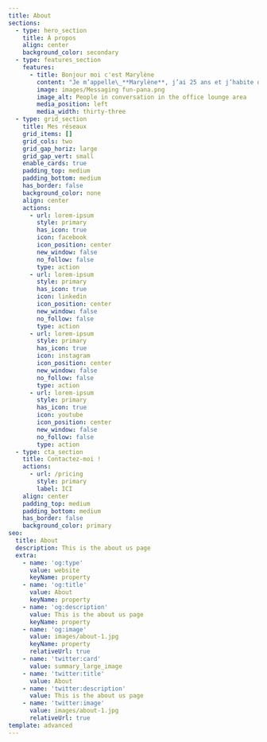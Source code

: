 ```yaml
---
title: About
sections:
  - type: hero_section
    title: À propos
    align: center
    background_color: secondary
  - type: features_section
    features:
      - title: Bonjour moi c'est Marylène
        content: "Je m’appelle\_**Marylène**, j’ai 25 ans et j’habite depuis toujours en Normandie. Je suis une personne simple, curieuse, chaleureuse et organisée.\_Mon quotidien est rythmée par de la lecture, de l'écriture, des balades à la mer et un peu de sport.\n\nJe suis\_**rédactrice web SEO** depuis quelque temps et en **freelance**\_depuis peu. Diplômée d’un\_**BTS Manager**\_et d’une\_**licence en marketing événementiel**, j’ai toujours étais passionnée par le pouvoir des mots.\n"
        image: images/Messaging fun-pana.png
        image_alt: People in conversation in the office lounge area
        media_position: left
        media_width: thirty-three
  - type: grid_section
    title: Mes réseaux
    grid_items: []
    grid_cols: two
    grid_gap_horiz: large
    grid_gap_vert: small
    enable_cards: true
    padding_top: medium
    padding_bottom: medium
    has_border: false
    background_color: none
    align: center
    actions:
      - url: lorem-ipsum
        style: primary
        has_icon: true
        icon: facebook
        icon_position: center
        new_window: false
        no_follow: false
        type: action
      - url: lorem-ipsum
        style: primary
        has_icon: true
        icon: linkedin
        icon_position: center
        new_window: false
        no_follow: false
        type: action
      - url: lorem-ipsum
        style: primary
        has_icon: true
        icon: instagram
        icon_position: center
        new_window: false
        no_follow: false
        type: action
      - url: lorem-ipsum
        style: primary
        has_icon: true
        icon: youtube
        icon_position: center
        new_window: false
        no_follow: false
        type: action
  - type: cta_section
    title: Contactez-moi !
    actions:
      - url: /pricing
        style: primary
        label: ICI
    align: center
    padding_top: medium
    padding_bottom: medium
    has_border: false
    background_color: primary
seo:
  title: About
  description: This is the about us page
  extra:
    - name: 'og:type'
      value: website
      keyName: property
    - name: 'og:title'
      value: About
      keyName: property
    - name: 'og:description'
      value: This is the about us page
      keyName: property
    - name: 'og:image'
      value: images/about-1.jpg
      keyName: property
      relativeUrl: true
    - name: 'twitter:card'
      value: summary_large_image
    - name: 'twitter:title'
      value: About
    - name: 'twitter:description'
      value: This is the about us page
    - name: 'twitter:image'
      value: images/about-1.jpg
      relativeUrl: true
template: advanced
---
```


